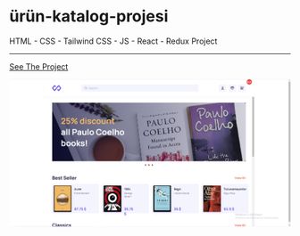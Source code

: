 # ürün-katalog-projesi

HTML - CSS - Tailwind CSS - JS - React - Redux Project

---

[See The Project](https://urunkatalogprojesialperenkursun.surge.sh/)

![ppimg](urunkatalog.png)
